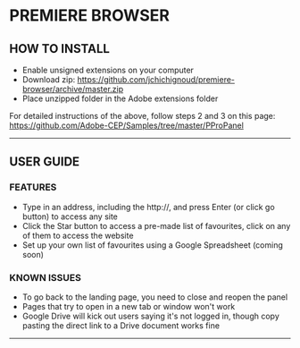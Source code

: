 # PREMIERE BROWSER

## HOW TO INSTALL
- Enable unsigned extensions on your computer
- Download zip: https://github.com/jchichignoud/premiere-browser/archive/master.zip
- Place unzipped folder in the Adobe extensions folder

For detailed instructions of the above, follow steps 2 and 3 on this page: https://github.com/Adobe-CEP/Samples/tree/master/PProPanel

---

## USER GUIDE
### FEATURES
- Type in an address, including the http://, and press Enter (or click go button) to access any site
- Click the Star button to access a pre-made list of favourites, click on any of them to access the website
- Set up your own list of favourites using a Google Spreadsheet (coming soon)

### KNOWN ISSUES
- To go back to the landing page, you need to close and reopen the panel
- Pages that try to open in a new tab or window won't work
- Google Drive will kick out users saying it's not logged in, though copy pasting the direct link to a Drive document works fine

---